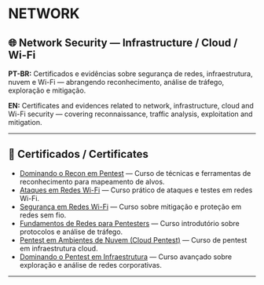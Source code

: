 # NETWORK

## 🌐 Network Security — Infrastructure / Cloud / Wi-Fi

**PT-BR:** Certificados e evidências sobre segurança de redes, infraestrutura, nuvem e Wi-Fi — abrangendo reconhecimento, análise de tráfego, exploração e mitigação.  

**EN:** Certificates and evidences related to network, infrastructure, cloud and Wi-Fi security — covering reconnaissance, traffic analysis, exploitation and mitigation.

---

## 📜 Certificados / Certificates

- [Dominando o Recon em Pentest](./certificates/dominando-o-recon-em-pentest.pdf) — Curso de técnicas e ferramentas de reconhecimento para mapeamento de alvos.  
- [Ataques em Redes Wi-Fi](./certificates/ataques-em-redes-wi-fi.pdf) — Curso prático de ataques e testes em redes Wi-Fi.  
- [Segurança em Redes Wi-Fi](./certificates/seguranca-em-redes-wi-fi.pdf) — Curso sobre mitigação e proteção em redes sem fio.  
- [Fundamentos de Redes para Pentesters](./certificates/fundamentos-de-redes-para-pentesters.pdf) — Curso introdutório sobre protocolos e análise de tráfego.  
- [Pentest em Ambientes de Nuvem (Cloud Pentest)](./certificates/pentest-em-ambientes-de-nuvem.pdf) — Curso de pentest em infraestrutura cloud.  
- [Dominando o Pentest em Infraestrutura](./certificates/dominando-o-pentest-em-infraestrutura.pdf) — Curso avançado sobre exploração e análise de redes corporativas.

---

